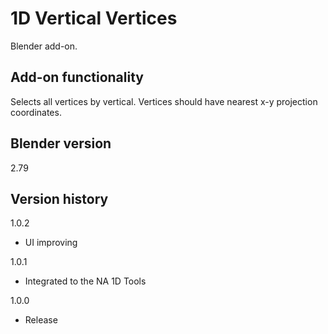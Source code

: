 # 1D Vertical Vertices

Blender add-on.

Add-on functionality
-
Selects all vertices by vertical. Vertices should have nearest x-y projection coordinates.

Blender version
-
2.79

Version history
-
1.0.2
- UI improving

1.0.1
- Integrated to the NA 1D Tools

1.0.0
- Release
